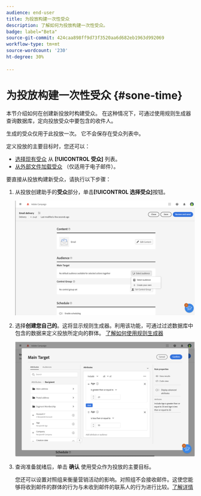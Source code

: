 ```yaml
---
audience: end-user
title: 为投放构建一次性受众
description: 了解如何为投放构建一次性受众。
badge: label="Beta"
source-git-commit: 424caa898ff9d73f3520aa6d682eb1963d992069
workflow-type: tm+mt
source-wordcount: '230'
ht-degree: 30%

---
```


# 为投放构建一次性受众 {#sone-time}

本节介绍如何在创建新投放时构建受众。 在这种情况下，可通过使用规则生成器查询数据库，定向投放受众中要包含的收件人。

生成的受众仅用于此投放一次。 它不会保存在受众列表中。

定义投放的主要目标时，您还可以：

* [选择现有受众](add-audience.md) 从 **[!UICONTROL 受众]** 列表。
* [从外部文件加载受众](file-audience.md) （仅适用于电子邮件）。

要直接从投放构建新受众，请执行以下步骤：

1. 从投放创建助手的&#x200B;**受众**&#x200B;部分，单击&#x200B;**[!UICONTROL 选择受众]**&#x200B;按钮。

   ![](assets/segment-builder0.png)

1. 选择&#x200B;**创建您自己的**。这将显示规则生成器。利用该功能，可通过过滤数据库中包含的数据来定义投放所定向的群体。 [了解如何使用规则生成器](segment-builder.md)

   ![](assets/segment-builder.png)

1. 查询准备就绪后，单击 **确认** 使用受众作为投放的主要目标。

   您还可以设置对照组来衡量营销活动的影响。对照组不会接收邮件。这使您能够将收到邮件的群体的行为与未收到邮件的联系人的行为进行比较。[了解详情](control-group.md)
